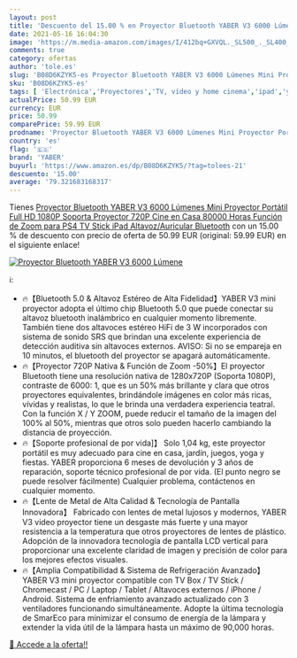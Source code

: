 ```yaml
---
layout: post
title: 'Descuento del 15.00 % en Proyector Bluetooth YABER V3 6000 Lúmene'
date: 2021-05-16 16:04:30
image: 'https://m.media-amazon.com/images/I/412bq+GXVQL._SL500_._SL400_.jpg'
comments: true
category: ofertas
author: 'tole.es'
slug: 'B08D6KZYK5-es Proyector Bluetooth YABER V3 6000 Lúmenes Mini Proyector...'
sku: 'B08D6KZYK5-es'
tags: [ 'Electrónica','Proyectores','TV, vídeo y home cinema','ipad','yaber', ]
actualPrice: 50.99 EUR
currency: EUR
price: 50.99
comparePrice: 59.99 EUR
prodname: 'Proyector Bluetooth YABER V3 6000 Lúmenes Mini Proyector Portátil Full HD 1080P Soporta  Proyector 720P Cine en Casa 80000 Horas  Función de Zoom  para PS4  TV Stick iPad Altavoz/Auricular Bluetooth'
country: 'es'
flag: '🇪🇸'
brand: 'YABER'
buyurl: 'https://www.amazon.es/dp/B08D6KZYK5/?tag=tolees-21'
descuento: '15.00'
average: '79.321683168317'
---
```


Tienes [Proyector Bluetooth YABER V3 6000 Lúmenes Mini Proyector Portátil Full HD 1080P Soporta  Proyector 720P Cine en Casa 80000 Horas  Función de Zoom  para PS4  TV Stick iPad Altavoz/Auricular Bluetooth](https://www.amazon.es/dp/B08D6KZYK5/?tag=tolees-21) con un 15.00 % de descuento con precio de oferta de 50.99 EUR (original: 59.99 EUR) en el siguiente enlace!

[![Proyector Bluetooth YABER V3 6000 Lúmene](https://m.media-amazon.com/images/I/412bq+GXVQL._SL500_._SL400_.jpg)](https://www.amazon.es/dp/B08D6KZYK5/?tag=tolees-21)

ℹ️:

- 🔥【Bluetooth 5.0 & Altavoz Estéreo de Alta Fidelidad】YABER V3 mini proyector adopta el último chip Bluetooth 5.0 que puede conectar su altavoz bluetooth inalámbrico en cualquier momento libremente. También tiene dos altavoces estéreo HiFi de 3 W incorporados con sistema de sonido SRS que brindan una excelente experiencia de detección auditiva sin altavoces externos. AVISO: Si no se empareja en 10 minutos, el bluetooth del proyector se apagará automáticamente.
- 🔥【Proyector 720P Nativa & Función de Zoom -50%】El proyector Bluetooth tiene una resolución nativa de 1280x720P (Soporta 1080P), contraste de 6000: 1, que es un 50% más brillante y clara que otros proyectores equivalentes, brindándole imágenes en color más ricas, vívidas y realistas, lo que le brinda una verdadera experiencia teatral. Con la función X / Y ZOOM, puede reducir el tamaño de la imagen del 100% al 50%, mientras que otros solo pueden hacerlo cambiando la distancia de proyección.
- 🔥【Soporte profesional de por vida]】 Solo 1,04 kg, este proyector portátil es muy adecuado para cine en casa, jardín, juegos, yoga y fiestas. YABER proporciona 6 meses de devolución y 3 años de reparación, soporte técnico profesional de por vida. (El punto negro se puede resolver fácilmente) Cualquier problema, contáctenos en cualquier momento.
- 🔥【Lente de Metal de Alta Calidad & Tecnología de Pantalla Innovadora】 Fabricado con lentes de metal lujosos y modernos, YABER V3 video proyector tiene un desgaste más fuerte y una mayor resistencia a la temperatura que otros proyectores de lentes de plástico. Adopción de la innovadora tecnología de pantalla LCD vertical para proporcionar una excelente claridad de imagen y precisión de color para los mejores efectos visuales.
- 🔥【Amplia Compatibilidad & Sistema de Refrigeración Avanzado】 YABER V3 mini proyector compatible con TV Box / TV Stick / Chromecast / PC / Laptop / Tablet / Altavoces externos / iPhone / Android. Sistema de enfriamiento avanzado actualizado con 3 ventiladores funcionando simultáneamente. Adopte la última tecnología de SmarEco para minimizar el consumo de energía de la lámpara y extender la vida útil de la lámpara hasta un máximo de 90,000 horas.

[🛒 Accede a la oferta!!](https://www.amazon.es/dp/B08D6KZYK5/?tag=tolees-21)
